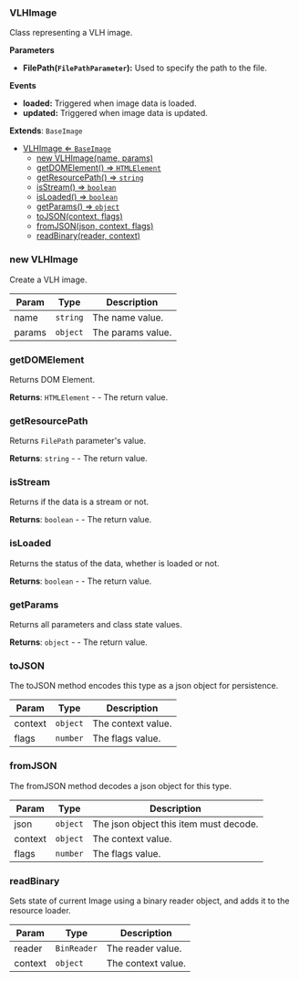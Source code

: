 <a name="VLHImage"></a>

### VLHImage 
Class representing a VLH image.

**Parameters**
* **FilePath(`FilePathParameter`):** Used to specify the path to the file.

**Events**
* **loaded:** Triggered when image data is loaded.
* **updated:** Triggered when image data is updated.


**Extends**: <code>BaseImage</code>  

* [VLHImage ⇐ <code>BaseImage</code>](#VLHImage)
    * [new VLHImage(name, params)](#new-VLHImage)
    * [getDOMElement() ⇒ <code>HTMLElement</code>](#getDOMElement)
    * [getResourcePath() ⇒ <code>string</code>](#getResourcePath)
    * [isStream() ⇒ <code>boolean</code>](#isStream)
    * [isLoaded() ⇒ <code>boolean</code>](#isLoaded)
    * [getParams() ⇒ <code>object</code>](#getParams)
    * [toJSON(context, flags)](#toJSON)
    * [fromJSON(json, context, flags)](#fromJSON)
    * [readBinary(reader, context)](#readBinary)

<a name="new_VLHImage_new"></a>

### new VLHImage
Create a VLH image.


| Param | Type | Description |
| --- | --- | --- |
| name | <code>string</code> | The name value. |
| params | <code>object</code> | The params value. |

<a name="VLHImage+getDOMElement"></a>

### getDOMElement
Returns DOM Element.


**Returns**: <code>HTMLElement</code> - - The return value.  
<a name="VLHImage+getResourcePath"></a>

### getResourcePath
Returns `FilePath` parameter's value.


**Returns**: <code>string</code> - - The return value.  
<a name="VLHImage+isStream"></a>

### isStream
Returns if the data is a stream or not.


**Returns**: <code>boolean</code> - - The return value.  
<a name="VLHImage+isLoaded"></a>

### isLoaded
Returns the status of the data, whether is loaded or not.


**Returns**: <code>boolean</code> - - The return value.  
<a name="VLHImage+getParams"></a>

### getParams
Returns all parameters and class state values.


**Returns**: <code>object</code> - - The return value.  
<a name="VLHImage+toJSON"></a>

### toJSON
The toJSON method encodes this type as a json object for persistence.



| Param | Type | Description |
| --- | --- | --- |
| context | <code>object</code> | The context value. |
| flags | <code>number</code> | The flags value. |

<a name="VLHImage+fromJSON"></a>

### fromJSON
The fromJSON method decodes a json object for this type.



| Param | Type | Description |
| --- | --- | --- |
| json | <code>object</code> | The json object this item must decode. |
| context | <code>object</code> | The context value. |
| flags | <code>number</code> | The flags value. |

<a name="VLHImage+readBinary"></a>

### readBinary
Sets state of current Image using a binary reader object, and adds it to the resource loader.



| Param | Type | Description |
| --- | --- | --- |
| reader | <code>BinReader</code> | The reader value. |
| context | <code>object</code> | The context value. |

